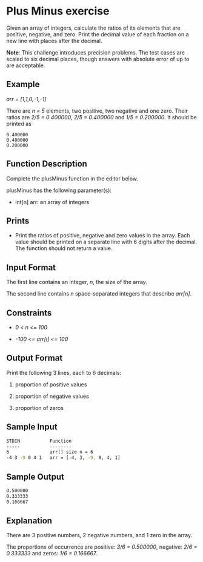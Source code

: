 # Plus Minus exercise

Given an array of integers, calculate the ratios of its elements that are positive, negative, and zero. Print the decimal value of each fraction on a new line with  places after the decimal.

**Note**: This challenge introduces precision problems. The test cases are scaled to six decimal places, though answers with absolute error of up to  are acceptable.

## Example

*arr = [1,1,0,-1,-1]*

There are *n = 5* elements, two positive, two negative and one zero. Their ratios are *2/5 = 0.400000*, *2/5 = 0.400000* and *1/5 = 0.200000*. It should be printed as

```
0.400000
0.400000
0.200000
```

## Function Description

Complete the plusMinus function in the editor below.

plusMinus has the following parameter(s):

- int[n] arr: an array of integers

## Prints

- Print the ratios of positive, negative and zero values in the array. Each value should be printed on a separate line with 6 digits after the decimal. The function should not return a value.

## Input Format

The first line contains an integer, *n*, the size of the array.

The second line contains *n* space-separated integers that describe *arr[n]*.

## Constraints

- *0 < n <= 100*

- *-100 <= arr[i] <= 100*

## Output Format

Print the following 3 lines, each to 6 decimals:

1. proportion of positive values

2. proportion of negative values

3. proportion of zeros

## Sample Input

```sh
STDIN           Function
-----           --------
6               arr[] size n = 6
-4 3 -9 0 4 1   arr = [-4, 3, -9, 0, 4, 1]
```

## Sample Output

```sh
0.500000
0.333333
0.166667
```

## Explanation

There are 3 positive numbers, 2 negative numbers, and 1 zero in the array.

The proportions of occurrence are positive: *3/6 = 0.500000*, negative: *2/6 = 0.333333* and zeros: *1/6 = 0.166667*.